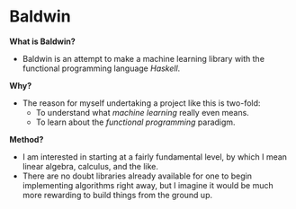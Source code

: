 # Baldwin

**What is Baldwin?**
- Baldwin is an attempt to make a machine learning library with the 
functional programming language *Haskell*.

**Why?**
- The reason for myself undertaking a project like this is two-fold:
    - To understand what *machine learning* really even means.
    - To learn about the *functional programming* paradigm.

**Method?**
- I am interested in starting at a fairly fundamental level, by which I mean
linear algebra, calculus, and the like.
- There are no doubt libraries already available for one to begin implementing
algorithms right away, but I imagine it would be much more rewarding to build
things from the ground up.
